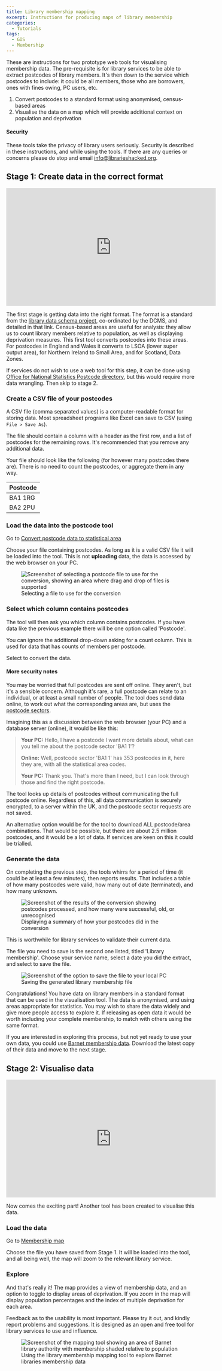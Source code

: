 ```yaml
---
title: Library membership mapping
excerpt: Instructions for producing maps of library membership
categories:
  - Tutorials
tags:
  - GIS
  - Membership
---
```


These are instructions for two prototype web tools for visualising membership data. The pre-requisite is for library services to be able to extract postcodes of library members. It's then down to the service which postcodes to include: it could be all members, those who are borrowers, ones with fines owing, PC users, etc.

1. Convert postcodes to a standard format using anonymised, census-based areas
2. Visualise the data on a map which will provide additional context on population and deprivation

#### Security

These tools take the privacy of library users seriously. Security is described in these instructions, and while using the tools. If there are any queries or concerns please do stop and email [info@librarieshacked.org](mailto:info@librarieshacked.org).

## Stage 1: Create data in the correct format

<iframe width="560" height="315" src="https://www.youtube.com/embed/u8CRSplPfRo" frameborder="0" allow="accelerometer; autoplay; clipboard-write; encrypted-media; gyroscope; picture-in-picture" allowfullscreen></iframe>
<br/>

The first stage is getting data into the right format. The format is a standard from the [library data schema project](https://schema.librarydata.uk/membership), co-ordinated by the DCMS, and detailed in that link. Census-based areas are useful for analysis: they allow us to count library members relative to population, as well as displaying deprivation measures. This first tool converts postcodes into these areas. For postcodes in England and Wales it converts to LSOA (lower super output area), for Northern Ireland to Small Area, and for Scotland, Data Zones. 

If services do not wish to use a web tool for this step, it can be done using [Office for National Statistics Postcode directory](https://geoportal.statistics.gov.uk/datasets/ons-postcode-directory-november-2020), but this would require more data wrangling. Then skip to stage 2.

### Create a CSV file of your postcodes

A CSV file (comma separated values) is a computer-readable format for storing data. Most spreadsheet programs like Excel can save to CSV (using ```File > Save As```).

The file should contain a column with a header as the first row, and a list of postcodes for the remaining rows. It's recommended that you remove any additional data.

Your file should look like the following (for however many postcodes there are). There is no need to count the postcodes, or aggregate them in any way.

| Postcode |
| -------- |
| BA1 1RG |
| BA2 2PU |

### Load the data into the postcode tool

Go to [Convert postcode data to statistical area](https://create.librarydata.uk/postcode-to-lsoa)

Choose your file containing postcodes. As long as it is a valid CSV file it will be loaded into the tool. This is not **uploading** data, the data is accessed by the web browser on your PC.

<figure>
  <img src="https://raw.githubusercontent.com/LibrariesHacked/librarieshacked.github.io/master/images/2021-02-05-instructions-1-select-file.PNG" alt="Screenshot of selecting a postcode file to use for the conversion, showing an area where drag and drop of files is supported"/>
  <figcaption>Selecting a file to use for the conversion</figcaption>
</figure>

### Select which column contains postcodes

The tool will then ask you which column contains postcodes. If you have data like the previous example there will be one option called 'Postcode'.

You can ignore the additional drop-down asking for a count column. This is used for data that has counts of members per postcode.

Select to convert the data.

#### More security notes

You may be worried that full postcodes are sent off online. They aren't, but it's a sensible concern. Although it's rare, a full postcode can relate to an individual, or at least a small number of people. The tool does send data online, to work out what the corresponding areas are, but uses the [postcode sectors](https://ideal-postcodes.co.uk/guides/uk-postcode-format#sector).

Imagining this as a discussion between the web browser (your PC) and a database server (online), it would be like this:

> **Your PC:** Hello, I have a postcode I want more details about, what can you tell me about the postcode sector 'BA1 1'?
>
> **Online:** Well, postcode sector 'BA1 1' has 353 postcodes in it, here they are, with all the statistical area codes.
>
> **Your PC:** Thank you. That's more than I need, but I can look through those and find the right postcode.

The tool looks up details of postcodes without communicating the full postcode online. Regardless of this, all data communication is securely encrypted, to a server within the UK, and the postcode sector requests are not saved.

An alternative option would be for the tool to download ALL postcode/area combinations. That would be possible, but there are about 2.5 million postcodes, and it would be a lot of data. If services are keen on this it could be trialled.

### Generate the data

On completing the previous step, the tools whirrs for a period of time (it could be at least a few minutes), then reports results. That includes a table of how many postcodes were valid, how many out of date (terminated), and how many unknown.

<figure>
  <img src="https://raw.githubusercontent.com/LibrariesHacked/librarieshacked.github.io/master/images/2021-02-05-instructions-3-review-results.png" alt="Screenshot of the results of the conversion showing postcodes processed, and how many were successful, old, or unrecognised"/>
  <figcaption>Displaying a summary of how your postcodes did in the conversion</figcaption>
</figure>

This is worthwhile for library services to validate their current data.

The file you need to save is the second one listed, titled 'Library membership'. Choose your service name, select a date you did the extract, and select to save the file.

<figure>
  <img src="https://raw.githubusercontent.com/LibrariesHacked/librarieshacked.github.io/master/images/2021-02-05-instructions-4-download-file.png" alt="Screenshot of the option to save the file to your local PC"/>
  <figcaption>Saving the generated library membership file</figcaption>
</figure>
Congratulations! You have data on library members in a standard format that can be used in the visualisation tool. The data is anonymised, and using areas appropriate for statistics. You may wish to share the data widely and give more people access to explore it. If releasing as open data it would be worth including your complete membership, to match with others using the same format.

If you are interested in exploring this process, but not yet ready to use your own data, you could use [Barnet membership data](https://open.barnet.gov.uk/dataset/23py1/library-membership). Download the latest copy of their data and move to the next stage.

## Stage 2: Visualise data

<iframe width="560" height="315" src="https://www.youtube.com/embed/dLHFC7Lg9wc" frameborder="0" allow="accelerometer; autoplay; clipboard-write; encrypted-media; gyroscope; picture-in-picture" allowfullscreen></iframe>
<br/>

Now comes the exciting part! Another tool has been created to visualise this data.

### Load the data 

Go to [Membership map](https://create.librarydata.uk/membership-map)

Choose the file you have saved from Stage 1. It will be loaded into the tool, and all being well, the map will zoom to the relevant library service.

### Explore

And that's really it! The map provides a view of membership data, and an option to toggle to display areas of deprivation. If you zoom in the map will display population percentages and the index of multiple deprivation for each area.

Feedback as to the usability is most important. Please try it out, and kindly report problems and suggestions. It is designed as an open and free tool for library services to use and influence. 

<figure>
  <img src="https://raw.githubusercontent.com/LibrariesHacked/librarieshacked.github.io/master/images/2021-02-05-instructions-5-display-map.png" alt="Screenshot of the mapping tool showing an area of Barnet library authority with membership shaded relative to population"/>
  <figcaption>Using the library membership mapping tool to explore Barnet libraries membership data</figcaption>
</figure>

